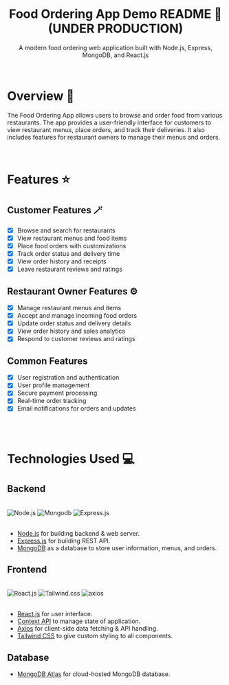 <h1 align="center">Food Ordering App Demo README 🍔 (UNDER PRODUCTION)</h1>
<p align="center">
    A modern food ordering web application built with Node.js, Express, MongoDB, and React.js
</p>
</h3>

<br>

# Overview 📑

The Food Ordering App allows users to browse and order food from various restaurants. The app provides a user-friendly interface for customers to view restaurant menus, place orders, and track their deliveries. It also includes features for restaurant owners to manage their menus and orders.

<br>

# Features ⭐

## Customer Features 🪄

-   [x] Browse and search for restaurants
-   [x] View restaurant menus and food items
-   [x] Place food orders with customizations
-   [x] Track order status and delivery time
-   [x] View order history and receipts
-   [x] Leave restaurant reviews and ratings

## Restaurant Owner Features ⚙️

-   [x] Manage restaurant menus and items
-   [x] Accept and manage incoming food orders
-   [x] Update order status and delivery details
-   [x] View order history and sales analytics
-   [x] Respond to customer reviews and ratings

## Common Features

-   [x] User registration and authentication
-   [x] User profile management
-   [x] Secure payment processing
-   [x] Real-time order tracking
-   [x] Email notifications for orders and updates

<br>
<br>

# Technologies Used 💻

## Backend

<br>

<div align="left">
<img src="https://www.vectorlogo.zone/logos/nodejs/nodejs-ar21.svg" alt="Node.js"/> 
<img src="https://www.vectorlogo.zone/logos/mongodb/mongodb-ar21.svg" alt="Mongodb"/>
<img src="https://www.vectorlogo.zone/logos/expressjs/expressjs-ar21.svg" alt="Express.js"/>
</div>
<br>

-   [Node.js](https://nodejs.org/) for building backend & web server.
-   [Express.js](https://expressjs.com/) for building REST API.
-   [MongoDB](https://www.mongodb.com/docs/) as a database to store user information, menus, and orders.

## Frontend

<br>
<div align="left">
<img src="https://www.vectorlogo.zone/logos/reactjs/reactjs-ar21.svg"  alt="React.js"/> 
<img src="https://www.vectorlogo.zone/logos/tailwindcss/tailwindcss-ar21.svg" alt="Tailwind.css" /> 
<img src="https://www.vectorlogo.zone/logos/axios/axios-ar21.svg" alt="axios" />

</div>
<br>

-   [React.js](https://reactjs.org/) for user interface.
-   [Context API](https://reactjs.org/docs/context.html) to manage state of application.
-   [Axios](https://axios-http.com/) for client-side data fetching & API handling.
-   [Tailwind CSS](https://tailwindcss.com/) to give custom styling to all components.

## Database

-   [MongoDB Atlas](https://www.mongodb.com/cloud/atlas) for cloud-hosted MongoDB database.

<br>


